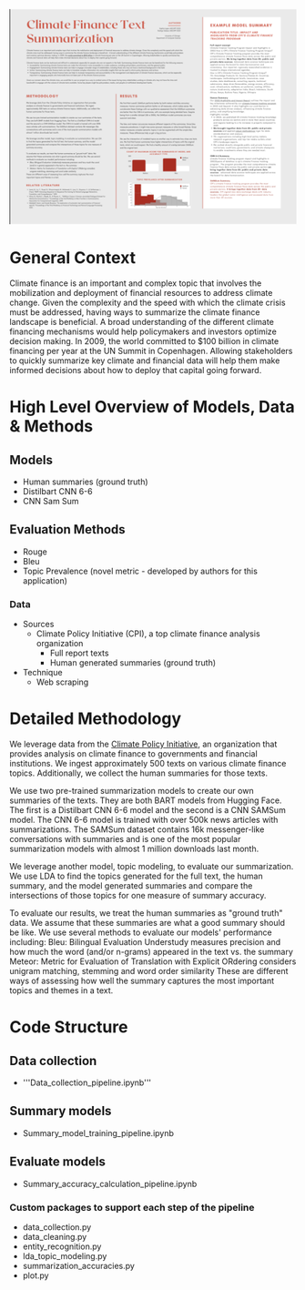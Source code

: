 ![Poster](https://github.com/sophielogan/Climate_Texts_Summarization/blob/main/Poster.png)

# General Context
Climate finance is an important and complex topic that involves the mobilization and deployment of financial resources to address climate change. Given the complexity and the speed with which the climate crisis must be addressed, having ways to summarize the climate finance landscape is beneficial.  A broad understanding of the different climate financing mechanisms would help policymakers and investors optimize decision making. In 2009, the world committed to $100 billion in climate financing per year at the UN Summit in Copenhagen. Allowing stakeholders to quickly summarize key climate and financial data will help them make informed decisions about how to deploy that capital going forward. 

# High Level Overview of Models, Data & Methods
## Models
- Human summaries (ground truth) 
- Distilbart CNN 6-6 
- CNN Sam Sum

## Evaluation Methods 
- Rouge
- Bleu 
- Topic Prevalence (novel metric - developed by authors for this application) 

### Data
- Sources 
  - Climate Policy Initiative (CPI), a top climate finance analysis organization
    - Full report texts 
    - Human generated summaries (ground truth)
- Technique 
  - Web scraping

# Detailed Methodology
We leverage data from the [Climate Policy Initiative](https://www.climatepolicyinitiative.org/), an organization that provides analysis on climate finance to governments and financial institutions. We ingest approximately 500 texts on various climate finance topics. Additionally, we collect the human summaries for those texts. 

We use two pre-trained summarization models to create our own summaries of the texts. They are both BART models from Hugging Face. The first is a Distilbart CNN 6-6 model and the second is a CNN SAMSum model. The CNN 6-6 model is trained with over 500k news articles with summarizations. The SAMSum dataset contains 16k messenger-like conversations with summaries and is one of the most popular summarization models with almost 1 million downloads last month. 

We leverage another model, topic modeling, to evaluate our summarization. We use LDA to find the topics generated for the full text, the human summary, and the model generated summaries and compare the intersections of those topics for one measure of summary accuracy.

To evaluate our results, we treat the human summaries as "ground truth" data. We assume that these summaries are what a good summary should be like. We use several methods to evaluate our models' performance including: 
Bleu: Bilingual Evaluation Understudy measures precision and how much the word (and/or n-grams) appeared in the text vs. the summary
Meteor: Metric for Evaluation of Translation with Explicit ORdering considers unigram matching, stemming and word order similarity
These are different ways of assessing how well the summary captures the most important topics and themes in a text.

# Code Structure
## Data collection 
- '''Data_collection_pipeline.ipynb'''

## Summary models
- Summary_model_training_pipeline.ipynb
  
## Evaluate models
- Summary_accuracy_calculation_pipeline.ipynb

### Custom packages to support each step of the pipeline
- data_collection.py
- data_cleaning.py
- entity_recognition.py
- lda_topic_modeling.py
- summarization_accuracies.py
- plot.py
